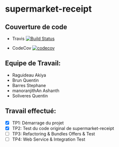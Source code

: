 # supermarket-receipt

## Couverture de code
* Travis 
[![Build Status](https://travis-ci.org/CloudStrife1995/supermarket-receipt.svg?branch=master)](https://travis-ci.org/CloudStrife1995/supermarket-receipt)

* CodeCov
[![codecov](https://codecov.io/gh/CloudStrife1995/supermarket-receipt/branch/master/graph/badge.svg)](https://codecov.io/gh/CloudStrife1995/supermarket-receipt)

## Equipe de Travail:
* Raguideau Akiya
* Brun Quentin
* Barres Stephane
* manoranjithAn Ashanth
* Soliveres Quentin

## Travail effectué:
- [x] TP1: Démarrage du projet
- [x] TP2: Test du code original de supermarket-receipt
- [ ] TP3: Refactoring & Bundles Offers & Test 
- [ ] TP4: Web Service & Integration Test